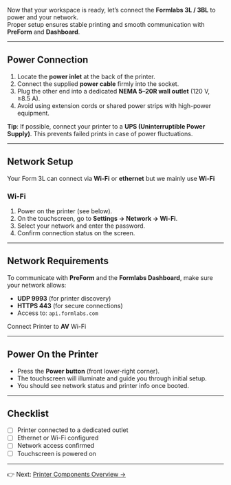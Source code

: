 


Now that your workspace is ready, let’s connect the **Formlabs 3L / 3BL** to power and your network.  
Proper setup ensures stable printing and smooth communication with **PreForm** and **Dashboard**.

---

## Power Connection
1. Locate the **power inlet** at the back of the printer.  
2. Connect the supplied **power cable** firmly into the socket.  
3. Plug the other end into a dedicated **NEMA 5–20R wall outlet** (120 V, ≥8.5 A).  
4. Avoid using extension cords or shared power strips with high-power equipment.  

**Tip**: If possible, connect your printer to a **UPS (Uninterruptible Power Supply)**. This prevents failed prints in case of power fluctuations.

---

## Network Setup
Your Form 3L can connect via **Wi-Fi** or **ethernet** but we mainly use **Wi-Fi**


### Wi-Fi
1. Power on the printer (see below).  
2. On the touchscreen, go to **Settings → Network → Wi-Fi**.  
3. Select your network and enter the password.  
4. Confirm connection status on the screen.  

---

## Network Requirements
To communicate with **PreForm** and the **Formlabs Dashboard**, make sure your network allows:  
- **UDP 9993** (for printer discovery)  
- **HTTPS 443** (for secure connections)  
- Access to: `api.formlabs.com`

Connect Printer to **AV** Wi-Fi

---

## Power On the Printer
- Press the **Power button** (front lower-right corner).  
- The touchscreen will illuminate and guide you through initial setup.  
- You should see network status and printer info once booted.

---

## Checklist
- [ ] Printer connected to a dedicated outlet  
- [ ] Ethernet or Wi-Fi configured  
- [ ] Network access confirmed  
- [ ] Touchscreen is powered on  

---

👉 Next: [Printer Components Overview →](components.md)
